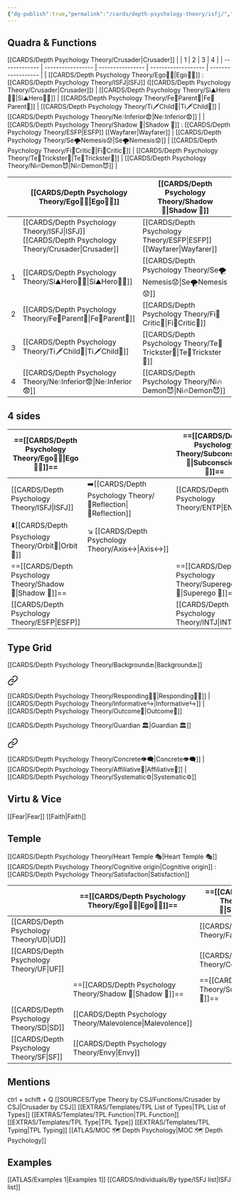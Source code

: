 ```yaml
---
{"dg-publish":true,"permalink":"/cards/depth-psychology-theory/isfj/","created":"2022-12-27T19:27:25.866+01:00","updated":"2023-04-23T08:55:41.169+02:00"}
---
```



## Quadra & Functions
[[CARDS/Depth Psychology Theory/Crusader\|Crusader]]
|               | 1                 | 2                | 3                   | 4                  |
| ------------- | ----------------- | ---------------- | ------------------- | ------------------ |
| [[CARDS/Depth Psychology Theory/Ego🙋‍♂️\|Ego🙋‍♂️]] : [[CARDS/Depth Psychology Theory/ISFJ\|ISFJ]] ([[CARDS/Depth Psychology Theory/Crusader\|Crusader]])  | [[CARDS/Depth Psychology Theory/Si⛰️Hero🦸‍♂️\|Si⛰️Hero🦸‍♂️]] | [[CARDS/Depth Psychology Theory/Fe💉Parent🤨\|Fe💉Parent🤨]] | [[CARDS/Depth Psychology Theory/Ti🗡️Child👼\|Ti🗡️Child👼]]     | [[CARDS/Depth Psychology Theory/Ne💧Inferior😨\|Ne💧Inferior😨]] |
| [[CARDS/Depth Psychology Theory/Shadow 👤\|Shadow 👤]] : [[CARDS/Depth Psychology Theory/ESFP\|ESFP]] [[Wayfarer\|Wayfarer]] | [[CARDS/Depth Psychology Theory/Se🌪️Nemesis😟\|Se🌪️Nemesis😟]] | [[CARDS/Depth Psychology Theory/Fi🔱Critic🤔\|Fi🔱Critic🤔]] | [[CARDS/Depth Psychology Theory/Te🏹Trickster🤡\|Te🏹Trickster🤡]] | [[CARDS/Depth Psychology Theory/Ni🔥Demon😈\|Ni🔥Demon😈]]    |

|     | [[CARDS/Depth Psychology Theory/Ego🙋‍♂️\|Ego🙋‍♂️]] | [[CARDS/Depth Psychology Theory/Shadow 👤\|Shadow 👤]]|
| --- | ------------------ | --------------------- |
|     | [[CARDS/Depth Psychology Theory/ISFJ\|ISFJ]] [[CARDS/Depth Psychology Theory/Crusader\|Crusader]]  | [[CARDS/Depth Psychology Theory/ESFP\|ESFP]] [[Wayfarer\|Wayfarer]]   |
| 1 | [[CARDS/Depth Psychology Theory/Si⛰️Hero🦸‍♂️\|Si⛰️Hero🦸‍♂️]]                  | [[CARDS/Depth Psychology Theory/Se🌪️Nemesis😟\|Se🌪️Nemesis😟]]                   |
|2 | [[CARDS/Depth Psychology Theory/Fe💉Parent🤨\|Fe💉Parent🤨]]                   | [[CARDS/Depth Psychology Theory/Fi🔱Critic🤔\|Fi🔱Critic🤔]]                    |
|3 | [[CARDS/Depth Psychology Theory/Ti🗡️Child👼\|Ti🗡️Child👼]]                     | [[CARDS/Depth Psychology Theory/Te🏹Trickster🤡\|Te🏹Trickster🤡]]                 |
|4 | [[CARDS/Depth Psychology Theory/Ne💧Inferior😨\|Ne💧Inferior😨]]                 |    [[CARDS/Depth Psychology Theory/Ni🔥Demon😈\|Ni🔥Demon😈]]                                  |


## 4 sides  
| ==[[CARDS/Depth Psychology Theory/Ego🙋‍♂️\|Ego🙋‍♂️]]==  |                    | ==[[CARDS/Depth Psychology Theory/Subconscious 🤸\|Subconscious 🤸]]== |
| -------------- | ------------------ | ------------------- |
| [[CARDS/Depth Psychology Theory/ISFJ\|ISFJ]]               | ➡️[[CARDS/Depth Psychology Theory/🔀Reflection\|🔀Reflection]] | [[CARDS/Depth Psychology Theory/ENTP\|ENTP]] |
| ⬇️[[CARDS/Depth Psychology Theory/Orbit💫\|Orbit💫]] | ↘️ [[CARDS/Depth Psychology Theory/Axis↔️\|Axis↔️]]     |                     |
| ==[[CARDS/Depth Psychology Theory/Shadow 👤\|Shadow 👤]]==  |                    | ==[[CARDS/Depth Psychology Theory/Superego 👹\|Superego 👹]]==     |
| [[CARDS/Depth Psychology Theory/ESFP\|ESFP]]    |                   |  [[CARDS/Depth Psychology Theory/INTJ\|INTJ]] |


## Type Grid 
[[CARDS/Depth Psychology Theory/Background🔙\|Background🔙]] 

<div class="transclusion internal-embed is-loaded"><a class="markdown-embed-link" href="/cards/depth-psychology-theory/background/#22a9bf" aria-label="Open link"><svg xmlns="http://www.w3.org/2000/svg" width="24" height="24" viewBox="0 0 24 24" fill="none" stroke="currentColor" stroke-width="2" stroke-linecap="round" stroke-linejoin="round" class="svg-icon lucide-link"><path d="M10 13a5 5 0 0 0 7.54.54l3-3a5 5 0 0 0-7.07-7.07l-1.72 1.71"></path><path d="M14 11a5 5 0 0 0-7.54-.54l-3 3a5 5 0 0 0 7.07 7.07l1.71-1.71"></path></svg></a><div class="markdown-embed">



[[CARDS/Depth Psychology Theory/Responding🧘‍♂️\|Responding🧘‍♂️]] | [[CARDS/Depth Psychology Theory/Informative↪️\|Informative↪️]] | [[CARDS/Depth Psychology Theory/Outcome🎯\|Outcome🎯]] 

</div></div>

[[CARDS/Depth Psychology Theory/Guardian 🏛️\|Guardian 🏛️]] 

<div class="transclusion internal-embed is-loaded"><a class="markdown-embed-link" href="/cards/depth-psychology-theory/guardian/#d9d44e" aria-label="Open link"><svg xmlns="http://www.w3.org/2000/svg" width="24" height="24" viewBox="0 0 24 24" fill="none" stroke="currentColor" stroke-width="2" stroke-linecap="round" stroke-linejoin="round" class="svg-icon lucide-link"><path d="M10 13a5 5 0 0 0 7.54.54l3-3a5 5 0 0 0-7.07-7.07l-1.72 1.71"></path><path d="M14 11a5 5 0 0 0-7.54-.54l-3 3a5 5 0 0 0 7.07 7.07l1.71-1.71"></path></svg></a><div class="markdown-embed">



[[CARDS/Depth Psychology Theory/Concrete👁️‍🗨️\|Concrete👁️‍🗨️]] | [[CARDS/Depth Psychology Theory/Affiliative🐜\|Affiliative🐜]] | [[CARDS/Depth Psychology Theory/Systematic⚙️\|Systematic⚙️]]  

</div></div>
  

## Virtu & Vice
[[Fear\|Fear]] [[Faith\|Faith]]

## Temple 
[[CARDS/Depth Psychology Theory/Heart Temple 🎭\|Heart Temple 🎭]]
[[CARDS/Depth Psychology Theory/Cognitive origin\|Cognitive origin]] : [[CARDS/Depth Psychology Theory/Satisfaction\|Satisfaction]]

|       | ==[[CARDS/Depth Psychology Theory/Ego🙋‍♂️\|Ego🙋‍♂️]]== | ==[[CARDS/Depth Psychology Theory/Subconscious 🤸\|Subconscious 🤸]]== |
| ----- | ----------------- |  ----------------------- |
| [[CARDS/Depth Psychology Theory/UD\|UD]]   |    | [[CARDS/Depth Psychology Theory/Fanatism\|Fanatism]]      |
| [[CARDS/Depth Psychology Theory/UF\|UF]] |    | [[CARDS/Depth Psychology Theory/Compassion\|Compassion]]    |
|       | ==[[CARDS/Depth Psychology Theory/Shadow 👤\|Shadow 👤]]== |     ==[[CARDS/Depth Psychology Theory/Superego 👹\|Superego 👹]]==     |
| [[CARDS/Depth Psychology Theory/SD\|SD]]   | [[CARDS/Depth Psychology Theory/Malevolence\|Malevolence]] |                        |
| [[CARDS/Depth Psychology Theory/SF\|SF]] | [[CARDS/Depth Psychology Theory/Envy\|Envy]]       |                        |


## Mentions 
ctrl + schift + Q
[[SOURCES/Type Theory by CSJ/Functions/Crusader by CSJ\|Crusader by CSJ]]
[[EXTRAS/Templates/TPL List of Types\|TPL List of Types]]
[[EXTRAS/Templates/TPL Function\|TPL Function]]
[[EXTRAS/Templates/TPL Type\|TPL Type]]
[[EXTRAS/Templates/TPL Typing\|TPL Typing]]
[[ATLAS/MOC 🗺️ Depth Psychology\|MOC 🗺️ Depth Psychology]]

## Examples 
[[ATLAS/Examples 1\|Examples 1]] 
[[CARDS/Individuals/By type/ISFJ list\|ISFJ list]]